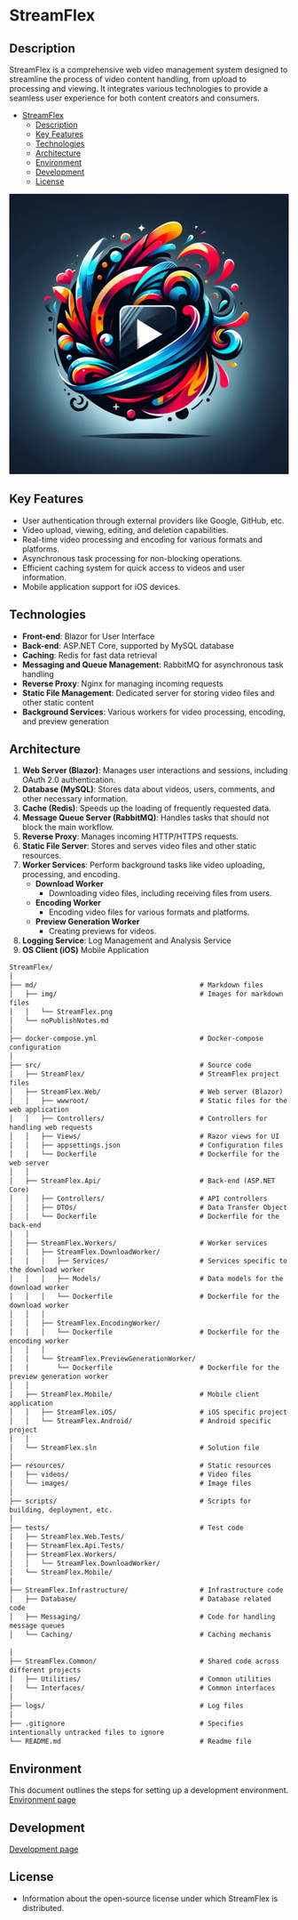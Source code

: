 ﻿# StreamFlex

## Description
StreamFlex is a comprehensive web video management system designed to streamline the process of video content handling, from upload to processing and viewing. It integrates various technologies to provide a seamless user experience for both content creators and consumers.

- [StreamFlex](#streamflex)
  - [Description](#description)
  - [Key Features](#key-features)
  - [Technologies](#technologies)
  - [Architecture](#architecture)
  - [Environment](#environment)
  - [Development](#development)
  - [License](#license)

![StreamFlex](md/img/StreamFlex.png)

## Key Features
- User authentication through external providers like Google, GitHub, etc.
- Video upload, viewing, editing, and deletion capabilities.
- Real-time video processing and encoding for various formats and platforms.
- Asynchronous task processing for non-blocking operations.
- Efficient caching system for quick access to videos and user information.
- Mobile application support for iOS devices.

## Technologies
- **Front-end**: Blazor for User Interface
- **Back-end**: ASP.NET Core, supported by MySQL database
- **Caching**: Redis for fast data retrieval
- **Messaging and Queue Management**: RabbitMQ for asynchronous task handling
- **Reverse Proxy**: Nginx for managing incoming requests
- **Static File Management**: Dedicated server for storing video files and other static content
- **Background Services**: Various workers for video processing, encoding, and preview generation

## Architecture
1. **Web Server (Blazor)**: Manages user interactions and sessions, including OAuth 2.0 authentication.
2. **Database (MySQL)**: Stores data about videos, users, comments, and other necessary information.
3. **Cache (Redis)**: Speeds up the loading of frequently requested data.
4. **Message Queue Server (RabbitMQ)**: Handles tasks that should not block the main workflow.
5. **Reverse Proxy**: Manages incoming HTTP/HTTPS requests.
6. **Static File Server**: Stores and serves video files and other static resources.
7. **Worker Services**: Perform background tasks like video uploading, processing, and encoding.
     - **Download Worker**
       - Downloading video files, including receiving files from users.
     - **Encoding Worker**
       - Encoding video files for various formats and platforms.
     - **Preview Generation Worker**
       - Creating previews for videos.
8. **Logging Service**: Log Management and Analysis Service
9. **OS Client (iOS)** Mobile Application

```
StreamFlex/
│
├── md/                                         # Markdown files
│   ├── img/                                    # Images for markdown files
│   │   └── StreamFlex.png
│   └── noPublishNotes.md
│
├── docker-compose.yml                          # Docker-compose configuration
│
├── src/                                        # Source code
│   ├── StreamFlex/                             # StreamFlex project files
│   ├── StreamFlex.Web/                         # Web server (Blazor)
│   │   ├── wwwroot/                            # Static files for the web application
│   │   ├── Controllers/                        # Controllers for handling web requests
│   │   ├── Views/                              # Razor views for UI
│   │   ├── appsettings.json                    # Configuration files
│   │   └── Dockerfile                          # Dockerfile for the web server
│   │
│   ├── StreamFlex.Api/                         # Back-end (ASP.NET Core)
│   │   ├── Controllers/                        # API controllers
│   │   ├── DTOs/                               # Data Transfer Object
│   │   └── Dockerfile                          # Dockerfile for the back-end
│   │
│   ├── StreamFlex.Workers/                     # Worker services
│   │   ├── StreamFlex.DownloadWorker/
│   │   │   ├── Services/                       # Services specific to the download worker
│   │   │   ├── Models/                         # Data models for the download worker
│   │   │   └── Dockerfile                      # Dockerfile for the download worker
│   │   │
│   │   ├── StreamFlex.EncodingWorker/
│   │   │   └── Dockerfile                      # Dockerfile for the encoding worker
│   │   │
│   │   └── StreamFlex.PreviewGenerationWorker/
│   │       └── Dockerfile                      # Dockerfile for the preview generation worker
│   │
│   ├── StreamFlex.Mobile/                      # Mobile client application
│   │   ├── StreamFlex.iOS/                     # iOS specific project
│   │   └── StreamFlex.Android/                 # Android specific project
│   │
│   └── StreamFlex.sln                          # Solution file
│
├── resources/                                  # Static resources
│   ├── videos/                                 # Video files
│   └── images/                                 # Image files
│
├── scripts/                                    # Scripts for building, deployment, etc.
│
├── tests/                                      # Test code
│   ├── StreamFlex.Web.Tests/
│   ├── StreamFlex.Api.Tests/
│   ├── StreamFlex.Workers/
│   │   └── StreamFlex.DownloadWorker/
│   └── StreamFlex.Mobile/
│
├── StreamFlex.Infrastructure/                  # Infrastructure code
│   ├── Database/                               # Database related code
│   ├── Messaging/                              # Code for handling message queues
│   └── Caching/                                # Caching mechanis

│
├── StreamFlex.Common/                          # Shared code across different projects
│   ├── Utilities/                              # Common utilities
│   └── Interfaces/                             # Common interfaces
│
├── logs/                                       # Log files
│
├── .gitignore                                  # Specifies intentionally untracked files to ignore
└── README.md                                   # Readme file
```


## Environment
This document outlines the steps for setting up a development environment.  
[Environment page](md/environment/environment.md)

## Development
[Development page](md/development/development.md)

<!--
## Getting Started
- Detailed instructions on setting up the StreamFlex environment.
- Guidelines for configuring each component of the system.

## Contributions

- Guidelines for developers interested in contributing to StreamFlex.
- How to submit pull requests, report bugs, and suggest features.

## Support

- Details on how to get support, including contact information for the development team.
- Links to community forums or discussion boards.

## User Scenario
## Development and Deployment
-->

## License

- Information about the open-source license under which StreamFlex is distributed.